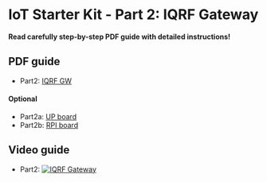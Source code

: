 # IoT Starter Kit - Part 2: IQRF Gateway

**Read carefully step-by-step PDF guide with detailed instructions!**

## PDF guide

* Part2: [IQRF GW](https://github.com/iqrfsdk/iot-starter-kit/tree/master/install/pdf/iqrf-part2.pdf)

#### Optional

* Part2a: [UP board](https://github.com/iqrfsdk/iot-starter-kit/tree/master/install/up-board/GW-SbS-INSTALL.md)
* Part2b: [RPI board](https://github.com/iqrfsdk/iot-starter-kit/tree/master/install/rpi-board/GW-SbS-INSTALL.md)

## Video guide

* Part2: [![IQRF Gateway](https://img.youtube.com/vi/PhBL8MRQJTo/0.jpg)](https://www.youtube.com/watch?v=PhBL8MRQJTo "Part2: IQRF Gateway")
